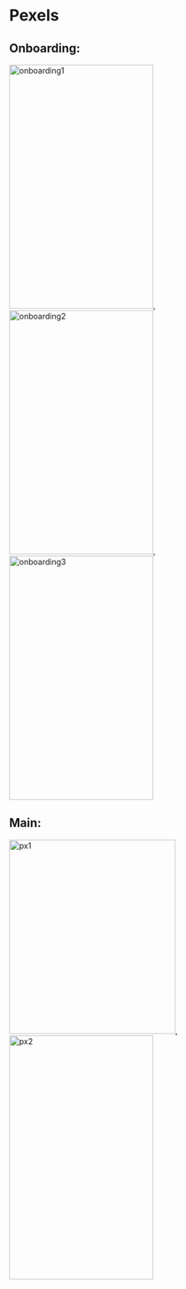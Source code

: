 # Pexels
## Onboarding:
<img height = "440" width="260" alt="onboarding1" src="https://github.com/alkhero21/Pexels/assets/73021212/54f2e4c2-b8c1-4cc8-970e-3638e0df6734">, <img height = "440" width="260" alt="onboarding2" src="https://github.com/alkhero21/Pexels/assets/73021212/cfc9afb9-a513-4308-b0f1-541801fd3f80">, <img height = "440" width="260" alt="onboarding3" src="https://github.com/alkhero21/Pexels/assets/73021212/185bef8e-0ab0-41c8-9df3-083c9c35b43a">

## Main:
<img height = "350" width="300" alt="px1" src="https://github.com/alkhero21/Pexels/assets/73021212/780ad5e2-5c52-4b6f-bf6e-20c0b465fec5">,<img height = "440" width="260" alt="px2" src="https://github.com/alkhero21/Pexels/assets/73021212/effbdc6a-6c0e-4e08-b61a-50be6c95650f">



